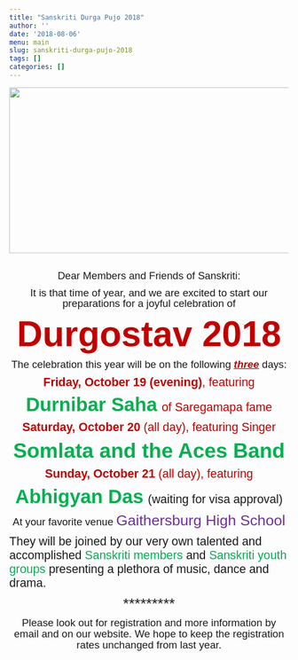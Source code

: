 ```yaml
---
title: "Sanskriti Durga Pujo 2018"
author: ''
date: '2018-08-06'
menu: main
slug: sanskriti-durga-pujo-2018
tags: []
categories: []
---
```


<div style="text-align:center">
<img src="/posts/2018-08-06-sanskriti-durga-pujo-2018_files/durga.png" alt="" width="544px" height="299px"/>
<br></div><br><p></p><p class="MsoNormal" align="center" style="text-align:center;margin:0in 0in 8pt;line-height:107%;font-size:11pt;font-family:Calibri,sans-serif"><span style="font-size:14pt;line-height:107%;font-family:Arial,sans-serif">Dear Members
and Friends of Sanskriti:<span></span></span></p>
<p class="MsoNormal" align="center" style="text-align:center;margin:0in 0in 8pt;line-height:107%;font-size:11pt;font-family:Calibri,sans-serif"><span style="font-size:14pt;line-height:107%;font-family:Arial,sans-serif">It is
that time of year, and we are excited to start our preparations for a joyful
celebration of <span style="color:rgb(192,0,0)"><span></span></span></span></p>
<p class="MsoNormal" align="center" style="text-align:center;margin:0in 0in 8pt;line-height:107%;font-size:11pt;font-family:Calibri,sans-serif"><b><span style="font-size:48pt;line-height:107%;font-family:Arial,sans-serif;color:rgb(192,0,0)">Durgostav 2018</span></b><span style="font-size:48pt;line-height:107%;font-family:Arial,sans-serif;color:rgb(192,0,0)"><span></span></span></p>
<p class="MsoNormal" align="center" style="text-align:center;margin:0in 0in 8pt;line-height:107%;font-size:11pt;font-family:Calibri,sans-serif"><span style="font-size:14pt;line-height:107%;font-family:Arial,sans-serif">The
celebration this year will be on the following <b><i><u><span style="color:rgb(192,0,0)">three</span></u></i></b><span style="color:rgb(192,0,0)"> </span>days:<span></span></span></p>
<p class="MsoNormal" align="center" style="text-align:center;margin:0in 0in 8pt;line-height:107%;font-size:11pt;font-family:Calibri,sans-serif"><b><span style="font-size:16pt;line-height:107%;font-family:Arial,sans-serif;color:rgb(192,0,0)">Friday, October 19 (evening)</span></b><span style="font-size:16pt;line-height:107%;font-family:Arial,sans-serif;color:rgb(192,0,0)">,
featuring <span></span></span></p>
<p class="MsoNormal" align="center" style="text-align:center;margin:0in 0in 8pt;line-height:107%;font-size:11pt;font-family:Calibri,sans-serif"><b><span style="font-size:26pt;line-height:107%;font-family:Arial,sans-serif;color:rgb(0,176,80)">Durnibar Saha</span></b><span style="font-size:22pt;line-height:107%;font-family:Arial,sans-serif;color:rgb(192,0,0)"> </span><span style="font-size:16pt;line-height:107%;font-family:Arial,sans-serif;color:rgb(192,0,0)">of Saregamapa fame<span></span></span></p>
<p class="MsoNormal" align="center" style="text-align:center;margin:0in 0in 8pt;line-height:107%;font-size:11pt;font-family:Calibri,sans-serif"><b><span style="font-size:16pt;line-height:107%;font-family:Arial,sans-serif;color:rgb(192,0,0)">Saturday, October 20 </span></b><span style="font-size:16pt;line-height:107%;font-family:Arial,sans-serif;color:rgb(192,0,0)">(all day),
featuring Singer <span></span></span></p>
<p class="MsoNormal" align="center" style="text-align:center;margin:0in 0in 8pt;line-height:107%;font-size:11pt;font-family:Calibri,sans-serif"><b><span style="font-size:28pt;line-height:107%;font-family:Arial,sans-serif;color:rgb(0,176,80)">Somlata and the Aces Band</span></b><b><span style="font-size:28pt;line-height:107%;font-family:Arial,sans-serif;color:rgb(192,0,0)"><span></span></span></b></p>
<p class="MsoNormal" align="center" style="text-align:center;margin:0in 0in 8pt;line-height:107%;font-size:11pt;font-family:Calibri,sans-serif"><b><span style="font-size:16pt;line-height:107%;font-family:Arial,sans-serif;color:rgb(192,0,0)">Sunday, October 21 </span></b><span style="font-size:16pt;line-height:107%;font-family:Arial,sans-serif;color:rgb(192,0,0)">(all day), featuring<span></span></span></p>
<p class="MsoNormal" align="center" style="text-align:center;margin:0in 0in 8pt;line-height:107%;font-size:11pt;font-family:Calibri,sans-serif"><b><span style="font-size:26pt;line-height:107%;font-family:Arial,sans-serif;color:rgb(0,176,80)">Abhigyan Das</span></b><span style="font-size:22pt;line-height:107%;font-family:Arial,sans-serif;color:rgb(192,0,0)"> </span><span style="font-size:16pt;line-height:107%;font-family:Arial,sans-serif">(waiting
for visa approval)<span style="color:rgb(192,0,0)"><span></span></span></span></p>
<p class="MsoNormal" align="center" style="text-align:center;margin:0in 0in 8pt;line-height:107%;font-size:11pt;font-family:Calibri,sans-serif"><span style="font-size:14pt;line-height:107%;font-family:Arial,sans-serif">At
your favorite venue<span style="color:rgb(192,0,0)"> </span></span><span style="font-size:20pt;line-height:107%;font-family:Arial,sans-serif;color:rgb(112,48,160)">Gaithersburg High School</span><span style="font-size:14pt;line-height:107%;font-family:Arial,sans-serif;color:rgb(192,0,0)"><span></span></span></p>
<p class="MsoNormal" style="margin:0in 0in 6pt;line-height:normal;font-size:11pt;font-family:Calibri,sans-serif"><span style="font-size:16pt;font-family:Arial,sans-serif">They will be joined by
our very own talented and <span style="background:white">accomplished<b> </b></span><span style="color:rgb(0,176,80)">Sanskriti
members </span>and<span style="color:rgb(0,176,80)"> Sanskriti youth groups </span>presenting
a plethora of music, dance and drama.<span></span></span></p>
<p class="MsoNormal" align="center" style="text-align:center;margin:0in 0in 8pt;line-height:107%;font-size:11pt;font-family:Calibri,sans-serif"><span style="font-size:14pt;line-height:107%;font-family:Arial,sans-serif;color:rgb(192,0,0)"><span> </span></span></p>
<p class="MsoNormal" align="center" style="text-align:center;margin:0in 0in 8pt;line-height:107%;font-size:11pt;font-family:Calibri,sans-serif"><span style="font-size:20pt;line-height:107%;font-family:Arial,sans-serif">*********<span style="color:rgb(192,0,0)"><span></span></span></span></p>
<p class="MsoNormal" align="center" style="text-align:center;margin:0in 0in 8pt;line-height:107%;font-size:11pt;font-family:Calibri,sans-serif"><span style="font-size:14pt;line-height:107%;font-family:Arial,sans-serif">Please
look out for registration and more information by email and on our website. We hope
to keep the registration rates unchanged from last year.<font color=#888888><span class="m_1643553386076086497HOEnZb"><font color="#888888"><span style="color:rgb(192,0,0)"><span></span></span></font></span></font></span></p><font color=#888888><span class="m_1643553386076086497HOEnZb"><font color="#888888">
<br clear="all"></font></span></font></div>